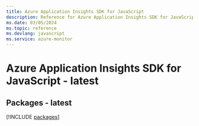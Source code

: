 ```yaml
---
title: Azure Application Insights SDK for JavaScript
description: Reference for Azure Application Insights SDK for JavaScript
ms.date: 03/05/2024
ms.topic: reference
ms.devlang: javascript
ms.service: azure-monitor
---
```

# Azure Application Insights SDK for JavaScript - latest
## Packages - latest
[!INCLUDE [packages](application-insights-index.md)]